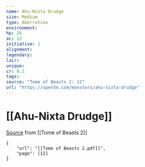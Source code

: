 ```yaml
---
name: Ahu-Nixta Drudge
size: Medium
type: Aberration
environment: 
hp: 26
ac: 13
initiative: 1
alignment: 
legendary: 
lair: 
unique: 
cr: 0.5
tags: 
source: "Tome of Beasts 2: 12"
url: "https://open5e.com/monsters/ahu-nixta-drudge"
---
```

# [[Ahu-Nixta Drudge]]

[Source](zotero://open-pdf/library/items/9UQIAB6R?page=12) from [[Tome of Beasts 2]]

```pdf
{
	"url": "[[Tome of Beasts 2.pdf]]",
	"page": [12]
}
```

